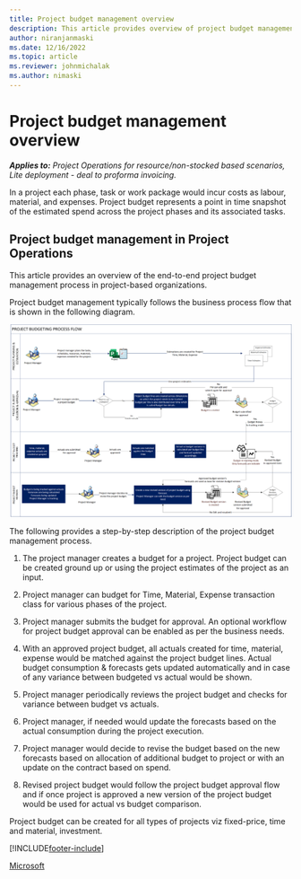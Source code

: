 ```yaml
---
title: Project budget management overview 
description: This article provides overview of project budget management.
author: niranjanmaski
ms.date: 12/16/2022
ms.topic: article
ms.reviewer: johnmichalak
ms.author: nimaski
---
```


# Project budget management overview

_**Applies to:** Project Operations for resource/non-stocked based scenarios, Lite deployment - deal to proforma invoicing._

In a project each phase, task or work package would incur costs as labour, material, and expenses. Project budget represents a point in time snapshot of the estimated spend across the project phases and its associated tasks.

## Project budget management in Project Operations

This article provides an overview of the end-to-end project budget management process in project-based organizations. 

Project budget management typically follows the business process flow that is shown in the following diagram.

![Picture explaining the project budget management in project operations.](../media/1-project-budget-management-overview.png)


The following provides a step-by-step description of the project budget management process.
1.	The project manager creates a budget for a project. Project budget can be created ground up or using the project estimates of the project as an input. 

2.	Project manager can budget for Time, Material, Expense transaction class for various phases of the project.

3.	Project manager submits the budget for approval. An optional workflow for project budget approval can be enabled as per the business needs.

4.	With an approved project budget, all actuals created for time, material, expense would be matched against the project budget lines. Actual budget consumption & forecasts gets updated automatically and in case of any variance between budgeted vs actual would be shown.

5.	Project manager periodically reviews the project budget and checks for variance between budget vs actuals.

6.	Project manager, if needed would update the forecasts based on the actual consumption during the project execution. 

7.	Project manager would decide to revise the budget based on the new forecasts based on allocation of additional budget to project or with an update on the contract based on spend.

8.	Revised project budget would follow the project budget approval flow and if once project is approved a new version of the project budget would be used for actual vs budget comparison.

Project budget can be created for all types of projects viz fixed-price, time and material, investment.



[!INCLUDE[footer-include](../../includes/footer-banner.md)]

[Microsoft](https://www.microsoft.com)

